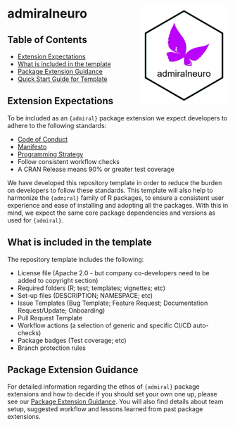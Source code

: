 # admiralneuro <img src="man/figures/logo.png" align="right" width="200" style="margin-left:50px;"/>

<!-- badges: start -->
<!--
[![pharmaverse admiral Badge](http://pharmaverse.org/shields/admiral.svg)](https://pharmaverse.org)
[![CRAN
status](https://www.r-pkg.org/badges/version/admiral)](https://CRAN.R-project.org/package=admiralneuro)
[![Test
Coverage](https://raw.githubusercontent.com/pharmaverse/admiralneuro/badges/main/test-coverage.svg)](https://github.com/pharmaverse/admiralneuro/actions/workflows/code-coverage.yml)
-->
<!-- badges: end -->

## Table of Contents

-   [Extension Expectations](#extension-expectations)
-   [What is included in the
    template](#what-is-included-in-the-template)
-   [Package Extension Guidance](#package-extension-guidance)
-   [Quick Start Guide for Template](#quick-start-guide-for-template)

## Extension Expectations

To be included as an `{admiral}` package extension we expect developers
to adhere to the following standards:

-   [Code of
    Conduct](https://pharmaverse.github.io/admiral/CODE_OF_CONDUCT.html)
-   [Manifesto](https://pharmaverse.github.io/admiral/index.html?q=manifest#admiral-manifesto)
-   [Programming
    Strategy](https://pharmaverse.github.io/admiraldev/articles/programming_strategy.html)
-   Follow consistent workflow checks
-   A CRAN Release means 90% or greater test coverage

We have developed this repository template in order to reduce the burden
on developers to follow these standards. This template will also help to
harmonize the `{admiral}` family of R packages, to ensure a consistent
user experience and ease of installing and adopting all the packages.
With this in mind, we expect the same core package dependencies and
versions as used for `{admiral}`.

## What is included in the template

The repository template includes the following:

-   License file (Apache 2.0 - but company co-developers need to be
    added to copyright section)
-   Required folders (R; test; templates; vignettes; etc)
-   Set-up files (DESCRIPTION; NAMESPACE; etc)
-   Issue Templates (Bug Template; Feature Request; Documentation
    Request/Update; Onboarding)
-   Pull Request Template
-   Workflow actions (a selection of generic and specific CI/CD
    auto-checks)
-   Package badges (Test coverage; etc)
-   Branch protection rules

## Package Extension Guidance

For detailed information regarding the ethos of `{admiral}` package
extensions and how to decide if you should set your own one up, please
see our [Package Extension
Guidance](https://pharmaverse.github.io/admiraldev/articles/package_extensions.html).
You will also find details about team setup, suggested workflow and
lessons learned from past package extensions.
